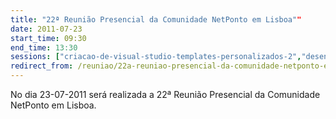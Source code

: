 ```yaml
---
title: "22ª Reunião Presencial da Comunidade NetPonto em Lisboa""
date: 2011-07-23
start_time: 09:30
end_time: 13:30
sessions: ["criacao-de-visual-studio-templates-personalizados-2","desenvolvimento-de-aplicacoes-com-o-kinect"]
redirect_from: /reuniao/22a-reuniao-presencial-da-comunidade-netponto-em-lisboa/
---
```

No dia 23-07-2011 será realizada a 22ª Reunião Presencial da Comunidade NetPonto em Lisboa.